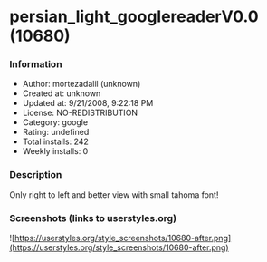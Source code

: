 # persian_light_googlereaderV0.0 (10680)

### Information
- Author: mortezadalil (unknown)
- Created at: unknown
- Updated at: 9/21/2008, 9:22:18 PM
- License: NO-REDISTRIBUTION
- Category: google
- Rating: undefined
- Total installs: 242
- Weekly installs: 0


### Description
Only right to left and better view with small tahoma font!


### Screenshots (links to userstyles.org)
![https://userstyles.org/style_screenshots/10680-after.png](https://userstyles.org/style_screenshots/10680-after.png)


